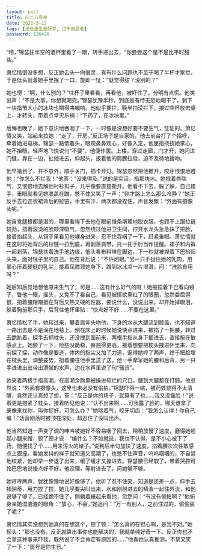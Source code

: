 ```yaml
---
layout: post
title: 四二八号房
date: 2022-3-12
tags: [绝处逢生是好梦, 过于画眉者]
password: 126428
---
```


“啧，”锦瑟往半空的酒杯里看了一眼，转手递出去，“你尝尝这个是不是比平时甜些。”

萧忆情倒没多想，反正她舌头一向很灵，真有什么问题也不至于喝了半杯才察觉，于是低头就着她手里抿了一口，旋即一怔：“就觉得甜？没别的？”

她也愣：“啊，什么别的？”往杯子里看看，再看他，被吓住了，分明有点慌。他笑出声：“不是大事，你想就喝完。”锦瑟犹豫半秒，到底是有恃无恐地喝干了，剩下一块指节大小的冰块也嚼得咯嘣响。他似乎要拦，晚半拍没拦下，接过空杯放去桌上，才转头，带着点幸灾乐祸：“下药了，在冰块里。”

后悔也晚了，她下意识地吞咽了一下，一时像是没想好要不要生气，怔怔的。萧忆情又笑，站起来拉她：“走了，开房。”反正场子是自家的，他去前台打了个招呼，牵着她进电梯。锦瑟一路低着头，眼观鼻鼻观心，好像入定，他屈指挠挠她掌心，她不抬眼，轻声地飞快说句“不要”，他便作罢。上楼，穿过走廊，门才开，她闪进门缝，靠在一边，扯他进去，仰起头，扳着他的肩膀拉低，迫不及待地接吻。

他早猜到了，并不意外，顺手关门，插卡开灯。锦瑟忽然把他推开，咬牙恨恨地瞪他：“你怎么不拦我！”他答：“没来得及。”说的是实话，指那块冰。她抿着唇喘气，又恨恨地去解他衬衫扣子，几乎像要直接撕开。他看不下去，躲了躲，自己接手，垂眼就看见她膝盖在蹭，憋不住又笑了一声：“刚才路上怎么那么冷静？”她正反手去拉连衣裙背后的拉链，手里有汗，两次都没捏住，声音发飘：“外面有摄像头呢。”

她自觉腿根都是湿的，哪里看得下去他在眼前慢条斯理地脱衣服，也顾不上跟拉链较劲，捂着滚烫的脸颊深吸气，忽然绕过他进卫生间，拧开水龙头急急抹了把脸，接着抬起头，从镜子里看见他裸身进来，忍不住吞咽了一下，赶紧垂眼。萧忆情就在这时将她背后的拉链一拉到底，再剥落肩带，托一托手肘当作提醒。裙子和内裤一起剥落，锦瑟扶着洗手池边缘，低头看布料堆在脚边，下一秒就被捏着下巴抬起头来，面对镜子里的自己。他在背后说：“不许闭眼。”另一只手拢住她的乳肉，用掌心压着硬挺的乳尖，接着屈膝顶她身下，蹭到冰冰凉一片湿滑，问：“洗脸有用吗？”

她后知后觉地想他原来生气了，可是……这有什么好气的呀！她被捏着下巴看向镜子，瞥他一眼，摇头，又免不了看自己，看见被情欲熏红了的眼圈，忽然委屈得很，扭着腰蹭蹭抵在背后又热又硬的性器，要说什么，没说出来，却开始掉眼泪，躲着胸前那只手，后背往他怀里贴：“快点好不好……不要在这里。”

萧忆情松了手，她转过来，攀着肩仰头吻他，下身的水从大腿流到膝盖，也不知道一路出去是不是滴在地毯上。倒在床上的时候她说快点进来，被掐了一把腰，转过去跪趴着，探手去抓枕头，还没拽到面前来，两根手指从身下插进去，直接按在敏感点上。她颤了一下，险些没跪稳，臀翘得更高，接着想要把枕头拽进怀里来，向前探了探，动作像是要逃，体内的指尖又加了力道，逼得她哼了两声，终于把脸埋在枕头里，调整姿势，扭着腰往他手里送了送。他一手摩挲她的腰和后背，另一只手进进出出带出滑腻的水声，边在水声里说了句“骚货”。

她夹着两根手指高潮，在高潮余韵里被操进软烂的穴口，腰到大腿都在打颤。他忽然说：“外面有摄像头，这里也未必没有偷拍。”锦瑟吓得一缩，被药效烧得不太清醒，竟然还认真想了想，答：“反正是你的场子，就算有了也……我又没露脸！”说着更是抱紧了枕头，接着听见他说：“认不出来啊……可我露了脸的，哪天谁拿了录像来找你，叫你捉奸，可怎么办？”她喘着气，咬牙切齿：“我怎么认得！你自己编！”话音刚落时被顶在深处，却忍住了没叫出声。

他当然知道一声变了调的呻吟被她好不容易咽了回去，稍稍放慢了速度，磨得她翘起小腿来蹭，顿了顿才说：“编什么？不如就说，我也不认得，是不小心被下了药，随便找了个……用来泻火的婊子。”说到后半句加快了速度，掐着腰次次往敏感点上狠撞。看她发抖的样子就知道又高潮了，也憋不住声音，呜呜咽咽的，不自禁地绞紧，他却早一步退了出来，缓了缓才又操进去。锦瑟腰已经软了，带着哭腔可怜巴巴地说慢点好不好，他没理，等射进去了，问她够不够。

她哼哼两声，犹犹豫豫地说好像够了。他听了忍不住笑，知道是还差一点，伸手去揉阴蒂，用力捏了捏，她几乎要尖叫出来，水和刚射进去的精液一起往外流，和他说够了够了。已经跪不住了，侧躺着蜷起来看他，忽然问：“有没有偷拍啊？”他俯身亲她湿漉漉的眼角：“放心，不会。”她追问：“万一有别人，之前住过的，偷偷装了呢？”

萧忆情其实没想到她真的在想这个，顿了顿：“怎么真的在担心啊，是我不对。”她摇头：“那也没有，反正就算出事你也能解决的，我就单纯好奇一下。反正你也不会拿这种事来吓我，既然说了不会肯定有原因的……”他看她认真推测，不禁又笑了一下：“房号是你生日。”

<br>
<br>

